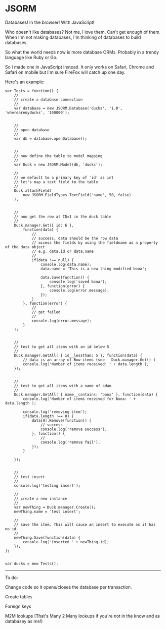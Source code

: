 JSORM
=====

Databases! In the browser! With JavaScript!

Who doesn't like databases? Not me, I love them. Can't get enough of them. When I'm not making databases, I'm thinking of databases to build databases.

So what the world needs now is more database ORMs. Probably in a trendy language like Ruby or Go.

So I made one in JavaScript instead. It only works on Safari, Chrome and Safari on mobile but I'm sure FireFox will catch up one day.

Here's an example:

	var Tests = function() {
		//
		// create a database connection
		//
		var database = new JSORM.Database('ducks', '1.0', 'wherearemyducks', '100000');


		//
		// open database
		//
		var db = database.openDatabase();


		//
		// now define the table to model mapping
		//
		var Duck = new JSORM.Model(db, 'ducks');
		
		//
		// we default to a primary key of 'id' as int
		// let's map a text field to the table
		//
		Duck.attachField(
			new JSORM.FieldTypes.TextField('name', 50, false)
		);


		//
		// now get the row at ID=1 in the duck table
		//
		Duck.manager.Get({ id: 6 },
			function(data) {
				//
				// success, data should be the row data
				// access the fields by using the fieldname as a property of the data object
				// e.g. data.id or data.name
				//
				if(data !== null) {
					console.log(data.name);
					data.name = 'This is a new thing modified booa';

					data.Save(function() {
						console.log('saved booa');
					}, function(error) {
						console.log(error.message);
					});
				}
			}, function(error) {
				//
				// get failed
				//
				console.log(error.message);
			}
		);


		//
		// test to get all items with an id below 5
		//
		Duck.manager.GetAll( { id__lessthan: 5 }, function(data) {
			// data is an array of Row items (see   Duck.manager.Get() )
			console.log('Number of items received: ' + data.length );
		});


		//
		// test to get all items with a name of adam
		//
		Duck.manager.GetAll( { name__contains: 'booa' }, function(data) {
			console.log('Number of items received for booa: ' + data.length );

			console.log('removing item');
			if(data.length !== 0) {
				data[0].Remove(function() {
					// success
					console.log('remove success');
				}, function() {
					//
					console.log('remove fail');
				});
			}
			
		});
		 

		//
		// test insert
		//
		console.log('testing insert');
		
		//
		// create a new instance
		//
		var newThing = Duck.manager.Create();
		newThing.name = 'test insert';
		
		//
		// save the item. This will cause an insert to execute as it has no id
		// 
		newThing.Save(function(data) {
			console.log('inserted ' + newThing.id);
		});
	};


	var ducks = new Tests();

--------------

To do:

Change code so it opens/closes the database per transaction.

Create tables

Foreign keys

M2M lookups (That's Many 2 Many lookups if you're not in the know and as databasey as me!)

